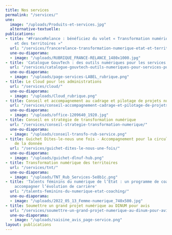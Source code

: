 ```yaml
---
title: Nos services
permalink: "/services/"
une:
  image: "/uploads/Produits-et-services.jpg"
  alternative-textuelle: 
publications:
- title: "#FranceRelance : bénéficiez du volet « Transformation numérique de l’État
    et des territoires »"
  url: "/services/francerelance-transformation-numerique-etat-et-territoires/"
  une-ou-diaporama:
  - image: "/uploads/RUBRIQUE_FRANCE-RELANCE_1480x1000.jpg"
- title: 'Catalogue GouvTech : des outils numériques pour les services publics'
  url: "/services/catalogue-gouvtech-outils-numeriques-pour-services-publics/"
  une-ou-diaporama:
  - image: "/uploads/page-services-LABEL_rubrique.png"
- title: Le Cloud pour les administrations
  url: "/services/cloud/"
  une-ou-diaporama:
  - image: "/uploads/Cloud_rubrique.png"
- title: Conseil et accompagnement au cadrage et pilotage de projets numériques
  url: "/services/conseil-accompagnement-cadrage-et-pilotage-de-projets-numeriques/"
  une-ou-diaporama:
  - image: "/uploads/office-1209640_1920.jpg"
- title: Conseil en stratégie de transformation numérique
  url: "/services/conseil-strategie-transformation-numerique/"
  une-ou-diaporama:
  - image: "/uploads/conseil-transfo-rub-service.png"
- title: Guichet Dites-le-nous une fois - Accompagnement pour la circulation et l’exploitation
    de la donnée
  url: "/services/guichet-dites-le-nous-une-fois/"
  une-ou-diaporama:
  - image: "/uploads/guichet-dlnuf-hub.png"
- title: Transformation numérique des territoires
  url: "/services/tnt/"
  une-ou-diaporama:
  - image: "/uploads/TNT_Rub_Services-5e8b1c.png"
- title: 'Talents féminins du numérique de l’État : un programme de coaching pour
    accompagner l’évolution de carrière'
  url: "/talents-feminins-du-numerique-etat-coaching/"
  une-ou-diaporama:
  - image: "/uploads/2022_05_13_Femme-numerique_740x500.jpg"
- title: Soumettre un grand projet numérique au DINUM pour avis
  url: "/services/soumettre-un-grand-projet-numerique-au-dinum-pour-avis/"
  une-ou-diaporama:
  - image: "/uploads/saisine_avis_page-service.png"
layout: publications
---
```


